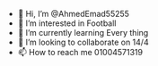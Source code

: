 - 👋 Hi, I’m @AhmedEmad55255
- 👀 I’m interested in Football 
- 🌱 I’m currently learning Every thing 
- 💞️ I’m looking to collaborate on 14/4
- 📫 How to reach me 01004571319

<!---
AhmedEmad55255/AhmedEmad55255 is a ✨ special ✨ repository because its `README.md` (this file) appears on your GitHub profile.
You can click the Preview link to take a look at your changes.
--->
